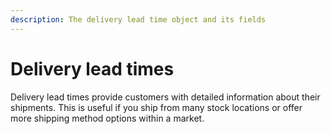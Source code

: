 ```yaml
---
description: The delivery lead time object and its fields
---
```


# Delivery lead times

Delivery lead times provide customers with detailed information about their shipments. This is useful if you ship from many stock locations or offer more shipping method options within a market.

